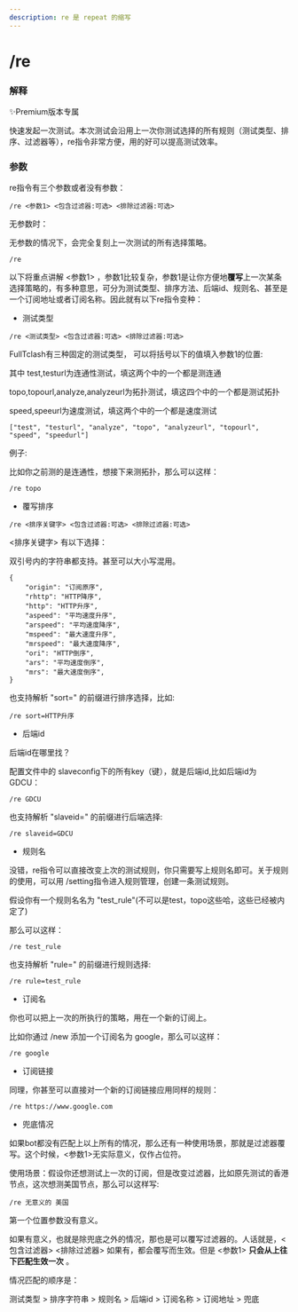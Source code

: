 ```yaml
---
description: re 是 repeat 的缩写
---
```


# /re

### 解释

✨Premium版本专属

快速发起一次测试。本次测试会沿用上一次你测试选择的所有规则（测试类型、排序、过滤器等），re指令非常方便，用的好可以提高测试效率。

### 参数

re指令有三个参数或者没有参数：

```
/re <参数1> <包含过滤器:可选> <排除过滤器:可选>
```

无参数时：

无参数的情况下，会完全复刻上一次测试的所有选择策略。

```
/re
```

以下将重点讲解 <参数1> ，参数1比较复杂，参数1是让你方便地**覆写**上一次某条选择策略的，有多种意思，可分为测试类型、排序方法、后端id、规则名、甚至是一个订阅地址或者订阅名称。因此就有以下re指令变种：

* 测试类型

```
/re <测试类型> <包含过滤器:可选> <排除过滤器:可选>
```

FullTclash有三种固定的测试类型， 可以将括号以下的值填入参数1的位置: &#x20;

其中 test,testurl为连通性测试，填这两个中的一个都是测连通

topo,topourl,analyze,analyzeurl为拓扑测试，填这四个中的一个都是测试拓扑

speed,speeurl为速度测试，填这两个中的一个都是速度测试

```
["test", "testurl", "analyze", "topo", "analyzeurl", "topourl", "speed", "speedurl"]
```

例子:

比如你之前测的是连通性，想接下来测拓扑，那么可以这样：

```
/re topo
```

* 覆写排序

```
/re <排序关键字> <包含过滤器:可选> <排除过滤器:可选>
```

<排序关键字> 有以下选择：

双引号内的字符串都支持。甚至可以大小写混用。

```
{
    "origin": "订阅原序",
    "rhttp": "HTTP降序",
    "http": "HTTP升序",
    "aspeed": "平均速度升序",
    "arspeed": "平均速度降序",
    "mspeed": "最大速度升序",
    "mrspeed": "最大速度降序",
    "ori": "HTTP倒序",
    "ars": "平均速度倒序",
    "mrs": "最大速度倒序",
}
```

也支持解析 "sort=" 的前缀进行排序选择，比如:

```
/re sort=HTTP升序
```

* 后端id

后端id在哪里找？

配置文件中的 slaveconfig下的所有key（键），就是后端id,比如后端id为 GDCU：

```
/re GDCU 
```

也支持解析 "slaveid=" 的前缀进行后端选择:

```
/re slaveid=GDCU
```

* 规则名

没错，re指令可以直接改变上次的测试规则，你只需要写上规则名即可。关于规则的使用，可以用 /setting指令进入规则管理，创建一条测试规则。

假设你有一个规则名名为 "test\_rule"(不可以是test，topo这些哈，这些已经被内定了)

那么可以这样：

```
/re test_rule
```

也支持解析 "rule=" 的前缀进行规则选择:

```
/re rule=test_rule
```

* 订阅名

你也可以把上一次的所执行的策略，用在一个新的订阅上。

比如你通过 /new 添加一个订阅名为 google，那么可以这样：

```
/re google
```

* 订阅链接

同理，你甚至可以直接对一个新的订阅链接应用同样的规则：

```
/re https://www.google.com
```

* 兜底情况

如果bot都没有匹配上以上所有的情况，那么还有一种使用场景，那就是过滤器覆写。这个时候，<参数1>无实际意义，仅作占位符。

使用场景：假设你还想测试上一次的订阅，但是改变过滤器，比如原先测试的香港节点，这次想测美国节点，那么可以这样写:

```
/re 无意义的 美国
```

第一个位置参数没有意义。

如果有意义，也就是除兜底之外的情况，那也是可以覆写过滤器的。人话就是，<包含过滤器> <排除过滤器> 如果有，都会覆写而生效。但是 <参数1>  **只会从上往下匹配生效一次** 。

情况匹配的顺序是：&#x20;

测试类型 > 排序字符串 > 规则名 > 后端id > 订阅名称 > 订阅地址 > 兜底
